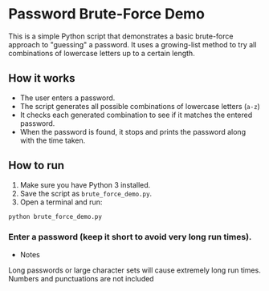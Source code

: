 # Password Brute-Force Demo

This is a simple Python script that demonstrates a basic brute-force approach to "guessing" a password. It uses a growing-list method to try all combinations of lowercase letters up to a certain length.

## How it works

- The user enters a password.
- The script generates all possible combinations of lowercase letters (`a-z`) 
- It checks each generated combination to see if it matches the entered password.
- When the password is found, it stops and prints the password along with the time taken.

## How to run

1. Make sure you have Python 3 installed.
2. Save the script as `brute_force_demo.py`.
3. Open a terminal and run:

```bash
python brute_force_demo.py
```

### Enter a password (keep it short to avoid very long run times).

- Notes

Long passwords or large character sets will cause extremely long run times.
Numbers and punctuations are not included
